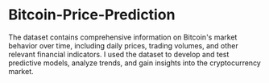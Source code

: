 # Bitcoin-Price-Prediction
The dataset contains comprehensive information on Bitcoin's market behavior over time, including daily prices, trading volumes, and other relevant financial indicators. I used the dataset to develop and test predictive models, analyze trends, and gain insights into the cryptocurrency market.
